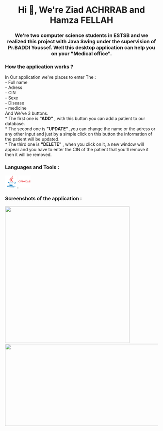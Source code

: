 <h1 align="center">Hi 👋, We're  Ziad ACHRRAB and Hamza FELLAH </h1>
<h3 align="center">We're two computer science students in ESTSB and we realized this project with Java Swing under the supervision of Pr.BADDI Youssef. Well this desktop application can help you on your "Medical office".</h3>

<h3 align="left">How the application works ?</h3>
<p align="left">
In Our application we've places to enter The :<br>
- Full name<br>
- Adress<br>
- CIN<br>
- Sexe<br>
- Disease<br>
- medicine<br>
And We've 3 buttons.<br>
* The first one is <b>"ADD"</b> , with this button you can add a patient to our database.<br>
* The second one is <b>"UPDATE"</b> ,you can change the name or the adress or any other input and just by a simple click on this button the information of the patient will be updated.<br>
* The third one is <b>"DELETE"</b> , when you click on it, a new window will appear and you have to enter the CIN of the patient that you'll remove it then it will be removed.<br>
</p>

<h3 align="left">Languages and Tools :</h3>
<p align="left"> <a href="https://www.java.com" target="_blank" rel="noreferrer"> <img src="https://raw.githubusercontent.com/devicons/devicon/master/icons/java/java-original.svg" alt="java" width="40" height="40"/> </a> <a href="https://www.oracle.com/" target="_blank" rel="noreferrer"> <img src="https://raw.githubusercontent.com/devicons/devicon/master/icons/oracle/oracle-original.svg" alt="oracle" width="40" height="40"/> </a> </p>

<h3 align="left">Screenshots of the application :</h3>
<p align="left"><img src="https://user-images.githubusercontent.com/115139160/227778595-49ed6526-b845-4eab-93bd-cb09fece4a04.png" width="410" height="450"/><br>
<img src="https://user-images.githubusercontent.com/115139160/227778640-45acf953-09b2-4875-ab8d-db7e44a2eb63.png" width="650" height="270"/> </p>
